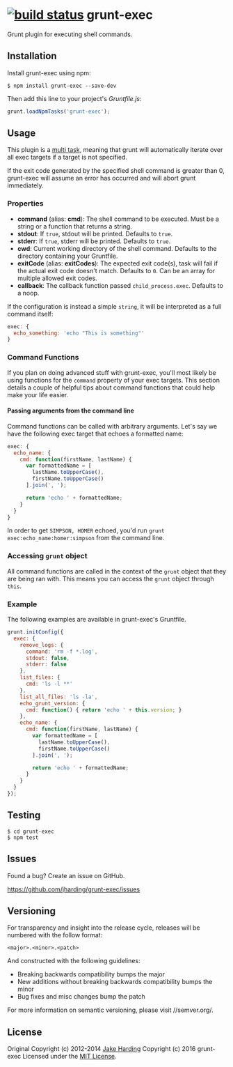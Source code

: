 [![build status](https://secure.travis-ci.org/jharding/grunt-exec.png?branch=master)](//travis-ci.org/jharding/grunt-exec)
grunt-exec
==========

Grunt plugin for executing shell commands.

Installation
------------

Install grunt-exec using npm:

```
$ npm install grunt-exec --save-dev
```

Then add this line to your project's *Gruntfile.js*:

```javascript
grunt.loadNpmTasks('grunt-exec');
```

Usage
-----

This plugin is a [multi task][types_of_tasks], meaning that grunt will 
automatically iterate over all exec targets if a target is not specified.

If the exit code generated by the specified shell command is greater than 0, 
grunt-exec will assume an error has occurred and will abort grunt immediately.

[types_of_tasks]: //gruntjs.com/configuring-tasks#task-configuration-and-targets

### Properties

*  __command__ (alias: __cmd__): The shell command to be executed. Must be a 
  string or a function that returns a string.
*  __stdout__: If `true`, stdout will be printed. Defaults to `true`.
*  __stderr__: If `true`, stderr will be printed. Defaults to `true`.
*  __cwd__: Current working directory of the shell command. Defaults to the 
  directory containing your Gruntfile.
*  __exitCode__ (alias: __exitCodes__): The expected exit code(s), task will 
  fail if the actual exit code doesn't match. Defaults to `0`. Can be an array 
  for multiple allowed exit codes.
*  __callback__: The callback function passed `child_process.exec`. Defaults to 
  a noop.

If the configuration is instead a simple `string`, it will be
interpreted as a full command itself:

```javascript
exec: {
  echo_something: 'echo "This is something"'
}
```

### Command Functions

If you plan on doing advanced stuff with grunt-exec, you'll most likely be using 
functions for the `command` property of your exec targets. This section details 
a couple of helpful tips about command functions that could help make your life 
easier.

#### Passing arguments from the command line

Command functions can be called with arbitrary arguments. Let's say we have the 
following exec target that echoes a formatted name:

```javascript
exec: {
  echo_name: {
    cmd: function(firstName, lastName) {
      var formattedName = [
        lastName.toUpperCase(),
        firstName.toUpperCase()
      ].join(', ');

      return 'echo ' + formattedName;
    }
  }
}
```

In order to get `SIMPSON, HOMER` echoed, you'd run 
`grunt exec:echo_name:homer:simpson` from the command line.

### Accessing `grunt` object

All command functions are called in the context of the `grunt` object that they 
are being ran with. This means you can access the `grunt` object through `this`.

### Example

The following examples are available in grunt-exec's Gruntfile.

```javascript
grunt.initConfig({
  exec: {
    remove_logs: {
      command: 'rm -f *.log',
      stdout: false,
      stderr: false
    },
    list_files: {
      cmd: 'ls -l **'
    },
    list_all_files: 'ls -la',
    echo_grunt_version: {
      cmd: function() { return 'echo ' + this.version; }
    },
    echo_name: {
      cmd: function(firstName, lastName) {
        var formattedName = [
          lastName.toUpperCase(),
          firstName.toUpperCase()
        ].join(', ');

        return 'echo ' + formattedName;
      }
    }
  }
});
```

Testing
-------

```
$ cd grunt-exec
$ npm test
```

Issues
------

Found a bug? Create an issue on GitHub.

https://github.com/jharding/grunt-exec/issues

Versioning
----------

For transparency and insight into the release cycle, releases will be numbered 
with the follow format:

`<major>.<minor>.<patch>`

And constructed with the following guidelines:

* Breaking backwards compatibility bumps the major
* New additions without breaking backwards compatibility bumps the minor
* Bug fixes and misc changes bump the patch

For more information on semantic versioning, please visit //semver.org/.

License
-------

Original Copyright (c) 2012-2014 [Jake Harding](//thejakeharding.com)
Copyright (c) 2016 grunt-exec
Licensed under the [MIT License](//www.opensource.org/licenses/mit-license.php).
